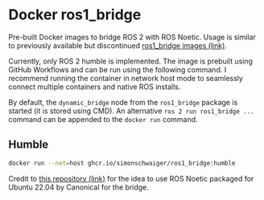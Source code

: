 # Docker ros1_bridge

Pre-built Docker images to bridge ROS 2 with ROS Noetic. Usage is similar to previously available but discontinued [ros1_bridge images (link)](https://discourse.ros.org/t/migration-of-ros1-bridge-docker-images-and-availability-for-arm/14909).

Currently, only ROS 2 humble is implemented. The image is prebuilt using GitHub Workflows and can be run using the following command. I recommend running the container in network host mode to seamlessly connect multiple containers and native ROS installs.

By default, the `dynamic_bridge` node from the `ros1_bridge` package is started (it is stored using CMD). An alternative `ros 2 run ros1_bridge ...` command can be appended to the `docker run` command.

## Humble

```bash
docker run --net=host ghcr.io/simonschwaiger/ros1_bridge:humble
```

Credit to [this repository (link)](https://github.com/TommyChangUMD/ros-humble-ros1-bridge-builder) for the idea to use ROS Noetic packaged for Ubuntu 22.04 by Canonical for the bridge.



